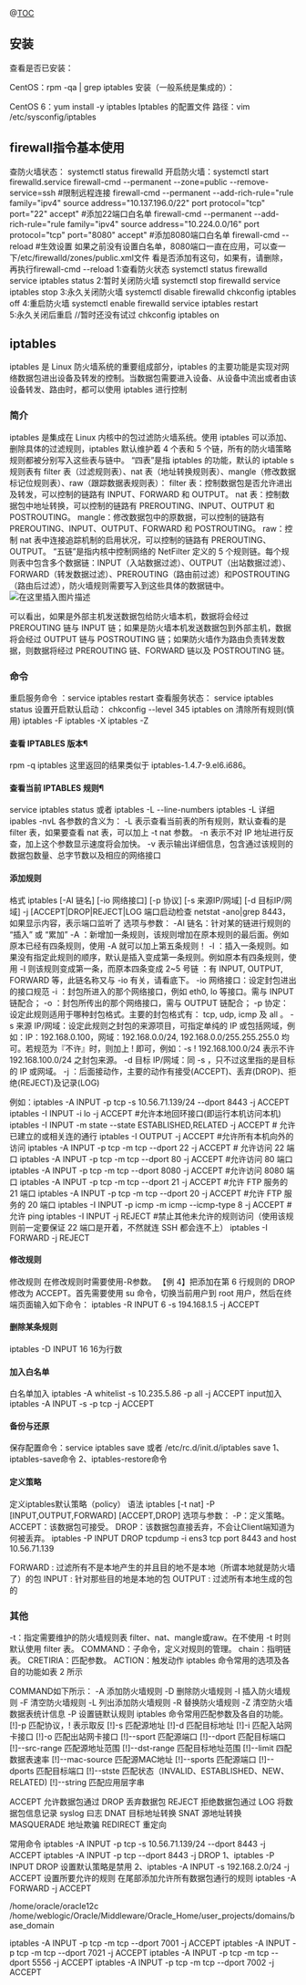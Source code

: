 @[TOC](iptables与firewall的命令的使用)
## 安装
查看是否已安装：

CentOS：rpm -qa | grep iptables
安装（一般系统是集成的）：

CentOS 6：yum install -y iptables
Iptables 的配置文件
路径：vim /etc/sysconfig/iptables
## firewall指令基本使用
查防火墙状态： systemctl status firewalld
开启防火墙：systemctl start firewalld.service
firewall-cmd --permanent --zone=public --remove-service=ssh    #限制远程连接
firewall-cmd --permanent --add-rich-rule="rule family="ipv4" source address="10.137.196.0/22" port protocol="tcp" port="22" accept"      #添加22端口白名单
firewall-cmd --permanent --add-rich-rule="rule family="ipv4" source address="10.224.0.0/16" port protocol="tcp" port="8080" accept"      #添加8080端口白名单
firewall-cmd --reload    #生效设置
如果之前没有设置白名单，8080端口一直在应用，可以查一下/etc/firewalld/zones/public.xml文件
看是否添加有<port protocol="tcp" port="8080"/>这句，如果有，请删除，
再执行firewall-cmd --reload
1:查看防火状态
systemctl status firewalld
service  iptables status
2:暂时关闭防火墙
systemctl stop firewalld
service  iptables stop
3:永久关闭防火墙
systemctl disable firewalld
chkconfig iptables off
4:重启防火墙
systemctl enable firewalld
service iptables restart  
5:永久关闭后重启
//暂时还没有试过
chkconfig iptables on

## iptables
iptables 是 Linux 防火墙系统的重要组成部分，iptables 的主要功能是实现对网络数据包进出设备及转发的控制。当数据包需要进入设备、从设备中流出或者由该设备转发、路由时，都可以使用 iptables 进行控制
### 简介
iptables 是集成在 Linux 内核中的包过滤防火墙系统。使用 iptables 可以添加、删除具体的过滤规则，iptables 默认维护着 4 个表和 5 个链，所有的防火墙策略规则都被分别写入这些表与链中。
“四表”是指 iptables 的功能，默认的 iptable s规则表有 filter 表（过滤规则表）、nat 表（地址转换规则表）、mangle（修改数据标记位规则表）、raw（跟踪数据表规则表）：
filter 表：控制数据包是否允许进出及转发，可以控制的链路有 INPUT、FORWARD 和 OUTPUT。
nat 表：控制数据包中地址转换，可以控制的链路有 PREROUTING、INPUT、OUTPUT 和 POSTROUTING。
mangle：修改数据包中的原数据，可以控制的链路有 PREROUTING、INPUT、OUTPUT、FORWARD 和 POSTROUTING。
raw：控制 nat 表中连接追踪机制的启用状况，可以控制的链路有 PREROUTING、OUTPUT。
“五链”是指内核中控制网络的 NetFilter 定义的 5 个规则链。每个规则表中包含多个数据链：INPUT（入站数据过滤）、OUTPUT（出站数据过滤）、FORWARD（转发数据过滤）、PREROUTING（路由前过滤）和POSTROUTING（路由后过滤），防火墙规则需要写入到这些具体的数据链中。
![在这里插入图片描述](https://img-blog.csdnimg.cn/b9a200f4557948c68b82022f58db3f67.png)

可以看出，如果是外部主机发送数据包给防火墙本机，数据将会经过 PREROUTING 链与 INPUT 链；如果是防火墙本机发送数据包到外部主机，数据将会经过 OUTPUT 链与 POSTROUTING 链；如果防火墙作为路由负责转发数据，则数据将经过 PREROUTING 链、FORWARD 链以及 POSTROUTING 链。
### 命令

重启服务命令 ：service iptables restart
查看服务状态： service iptables status
设置开启默认启动： chkconfig --level 345 iptables on
清除所有规则(慎用)
iptables -F
iptables -X
iptables -Z
#### 查看 IPTABLES 版本¶
rpm -q iptables
这里返回的结果类似于 iptables-1.4.7-9.el6.i686。
#### 查看当前 IPTABLES 规则¶
service iptables status
或者
iptables -L --line-numbers
iptables -L
详细 ipables -nvL
各参数的含义为：
-L 表示查看当前表的所有规则，默认查看的是 filter 表，如果要查看 nat 表，可以加上 -t nat 参数。
-n 表示不对 IP 地址进行反查，加上这个参数显示速度将会加快。
-v 表示输出详细信息，包含通过该规则的数据包数量、总字节数以及相应的网络接口
#### 添加规则
格式 iptables [-AI 链名] [-io 网络接口] [-p 协议] [-s 来源IP/网域] [-d 目标IP/网域] -j [ACCEPT|DROP|REJECT|LOG
端口启动检查 netstat -ano|grep 8443，如果显示内容，表示端口监听了 
选项与参数：
-AI 链名：针对某的链进行规则的 “插入” 或 “累加”
-A ：新增加一条规则，该规则增加在原本规则的最后面。例如原本已经有四条规则，使用 -A 就可以加上第五条规则！
-I ：插入一条规则。如果没有指定此规则的顺序，默认是插入变成第一条规则。例如原本有四条规则，使用 -I 则该规则变成第一条，而原本四条变成 2~5 号链 ：有 INPUT, OUTPUT, FORWARD 等，此链名称又与 -io 有关，请看底下。
-io 网络接口：设定封包进出的接口规范
-i ：封包所进入的那个网络接口，例如 eth0, lo 等接口。需与 INPUT 链配合；
-o ：封包所传出的那个网络接口，需与 OUTPUT 链配合；
-p 协定：设定此规则适用于哪种封包格式。主要的封包格式有： tcp, udp, icmp 及 all 。
-s 来源 IP/网域：设定此规则之封包的来源项目，可指定单纯的 IP 或包括网域，例如：IP：192.168.0.100，网域：192.168.0.0/24, 192.168.0.0/255.255.255.0 均可。若规范为『不许』时，则加上 ! 即可，例如：-s ! 192.168.100.0/24 表示不许 192.168.100.0/24 之封包来源。
-d 目标 IP/网域：同 -s ，只不过这里指的是目标的 IP 或网域。
-j ：后面接动作，主要的动作有接受(ACCEPT)、丢弃(DROP)、拒绝(REJECT)及记录(LOG)

例如：iptables -A INPUT -p tcp -s 10.56.71.139/24 --dport 8443 -j ACCEPT
iptables -I INPUT -i lo -j ACCEPT #允许本地回环接口(即运行本机访问本机)
iptables -I INPUT -m state --state ESTABLISHED,RELATED -j ACCEPT # 允许已建立的或相关连的通行
iptables -I OUTPUT -j ACCEPT #允许所有本机向外的访问
iptables -A INPUT -p tcp -m tcp --dport 22 -j ACCEPT # 允许访问 22 端口
iptables -A INPUT -p tcp -m tcp --dport 80 -j ACCEPT #允许访问 80 端口
iptables -A INPUT -p tcp -m tcp --dport 8080 -j ACCEPT #允许访问 8080 端口
iptables -A INPUT -p tcp -m tcp --dport 21 -j ACCEPT #允许 FTP 服务的 21 端口
iptables -A INPUT -p tcp -m tcp --dport 20 -j ACCEPT #允许 FTP 服务的 20 端口
iptables -I INPUT -p icmp -m icmp --icmp-type 8 -j ACCEPT #允许 ping
iptables -I INPUT -j REJECT #禁止其他未允许的规则访问（使用该规则前一定要保证 22 端口是开着，不然就连 SSH 都会连不上）
iptables -I FORWARD -j REJECT
#### 修改规则
 修改规则
在修改规则时需要使用-R参数。 【例 4】把添加在第 6 行规则的 DROP 修改为 ACCEPT。首先需要使用 su 命令，切换当前用户到 root 用户，然后在终端页面输入如下命令：
 iptables -R INPUT 6 -s 194.168.1.5 -j ACCEPT
#### 删除某条规则
iptables -D INPUT 16
16为行数
#### 加入白名单
白名单加入
iptables -A whitelist -s 10.235.5.86  -p all -j ACCEPT
input加入
iptables -A INPUT -s   -p tcp -j ACCEPT
#### 备份与还原
保存配置命令：service iptables save 或者 /etc/rc.d/init.d/iptables save
1、iptables-save命令
2、iptables-restore命令
#### 定义策略
定义iptables默认策略（policy）
语法
iptables [-t nat] -P [INPUT,OUTPUT,FORWARD] [ACCEPT,DROP]
选项与参数：
-P：定义策略。
ACCEPT：该数据包可接受。
DROP：该数据包直接丢弃，不会让Client端知道为何被丢弃。
iptables -P INPUT DROP
tcpdump -i ens3 tcp port 8443 and  host 10.56.71.139

FORWARD : 过滤所有不是本地产生的并且目的地不是本地（所谓本地就是防火墙了）的包
INPUT : 针对那些目的地是本地的包
OUTPUT : 过滤所有本地生成的包的

### 其他
-t：指定需要维护的防火墙规则表 filter、nat、mangle或raw。在不使用 -t 时则默认使用 filter 表。
COMMAND：子命令，定义对规则的管理。
chain：指明链表。
CRETIRIA：匹配参数。
ACTION：触发动作
iptables 命令常用的选项及各自的功能如表 2 所示

COMMAND如下所示：
-A  添加防火墙规则
-D  删除防火墙规则
-I   插入防火墙规则
-F  清空防火墙规则
-L  列出添加防火墙规则
-R  替换防火墙规则
-Z  清空防火墙数据表统计信息
-P  设置链默认规则
iptables 命令常用匹配参数及各自的功能。
[!]-p    匹配协议，! 表示取反
[!]-s    匹配源地址
[!]-d    匹配目标地址
[!]-i     匹配入站网卡接口
[!]-o   匹配出站网卡接口
[!]--sport       匹配源端口
[!]--dport      匹配目标端口
[!]--src-range       匹配源地址范围
[!]--dst-range       匹配目标地址范围
[!]--limit                四配数据表速率
[!]--mac-source    匹配源MAC地址
[!]--sports             匹配源端口
[!]--dports            匹配目标端口
[!]--stste               匹配状态（INVALID、ESTABLISHED、NEW、RELATED)
[!]--string              匹配应用层字串

ACCEPT  允许数据包通过
DROP     丢弃数据包
REJECT   拒绝数据包通过
LOG        将数据包信息记录 syslog 曰志
DNAT     目标地址转换
SNAT      源地址转换
MASQUERADE   地址欺骗
REDIRECT      重定向



常用命令
iptables -A INPUT -p tcp -s 10.56.71.139/24 --dport 8443 -j ACCEPT
iptables -A INPUT -p tcp --dport 8443 -j DROP
1、iptables -P INPUT DROP  设置默认策略是禁用
2、iptables -A INPUT -s 192.168.2.0/24 -j ACCEPT 设置所要允许的规则
在尾部添加允许所有数据包通行的规则
iptables -A FORWARD -j ACCEPT

/home/oracle/oracle12c
/home/weblogic/Oracle/Middleware/Oracle_Home/user_projects/domains/base_domain


iptables -A INPUT -p tcp -m tcp --dport 7001 -j ACCEPT
iptables -A INPUT -p tcp -m tcp --dport 7021 -j ACCEPT
iptables -A INPUT -p tcp -m tcp --dport 5556 -j ACCEPT
iptables -A INPUT -p tcp -m tcp --dport 7002 -j ACCEPT
